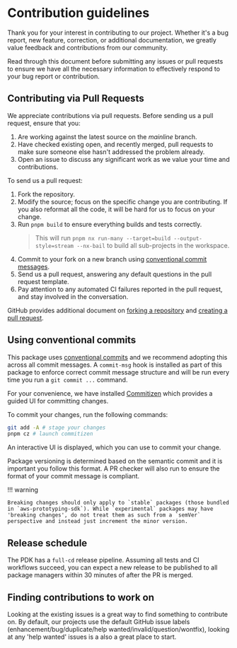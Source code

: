 # Contribution guidelines

Thank you for your interest in contributing to our project. Whether it's a bug report, new feature, correction, or additional documentation, we greatly value feedback and contributions from our community.

Read through this document before submitting any issues or pull requests to ensure we have all the necessary information to effectively respond to your bug report or contribution.

## Contributing via Pull Requests

We appreciate contributions via pull requests. Before sending us a pull request, ensure that you:

1. Are working against the latest source on the _mainline_ branch.
2. Have checked existing open, and recently merged, pull requests to make sure someone else hasn't addressed the problem already.
3. Open an issue to discuss any significant work as we value your time and contributions.

To send us a pull request:

1. Fork the repository.
2. Modify the source; focus on the specific change you are contributing. If you also reformat all the code, it will be hard for us to focus on your change.
3. Run `pnpm build` to ensure everything builds and tests correctly.
   > This will run `pnpm nx run-many --target=build --output-style=stream --nx-bail` to build all sub-projects in the workspace.
4. Commit to your fork on a new branch using [conventional commit messages](#commits).
5. Send us a pull request, answering any default questions in the pull request template.
6. Pay attention to any automated CI failures reported in the pull request, and stay involved in the conversation.

GitHub provides additional document on [forking a repository](https://help.github.com/articles/fork-a-repo/) and
[creating a pull request](https://help.github.com/articles/creating-a-pull-request/).

## Using conventional commits

This package uses [conventional commits](https://www.conventionalcommits.org/en/v1.0.0/) and we recommend adopting this across all commit messages. A `commit-msg` hook is installed as part of this package to enforce correct commit message structure and will be run every time you run a `git commit ...` command.

For your convenience, we have installed [Commitizen](https://github.com/commitizen/cz-cli) which provides a guided UI for committing changes. 

To commit your changes, run the following commands:

```bash
git add -A # stage your changes
pnpm cz # launch commitizen
```

An interactive UI is displayed, which you can use to commit your change.

Package versioning is determined based on the semantic commit and it is important you follow this format. A PR checker will also run to ensure the format of your commit message is compliant.

!!! warning

    Breaking changes should only apply to `stable` packages (those bundled in `aws-prototyping-sdk`). While `experimental` packages may have 'breaking changes', do not treat them as such from a `semVer` perspective and instead just increment the minor version.

## Release schedule

The PDK has a `full-cd` release pipeline. Assuming all tests and CI workflows succeed, you can expect a new release to be published to all package managers within 30 minutes of after the PR is merged.

## Finding contributions to work on

Looking at the existing issues is a great way to find something to contribute on. By default, our projects use the default GitHub issue labels (enhancement/bug/duplicate/help wanted/invalid/question/wontfix), looking at any 'help wanted' issues is a also a great place to start.